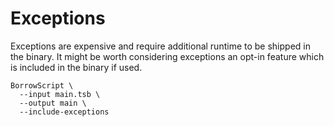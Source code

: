 # Exceptions

Exceptions are expensive and require additional runtime to be shipped in the binary. It might be worth considering exceptions an opt-in feature which is included in the binary if used.

```
BorrowScript \
  --input main.tsb \
  --output main \
  --include-exceptions
```